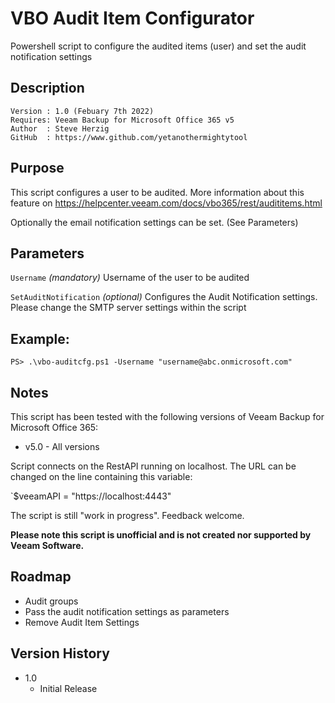 # VBO Audit Item Configurator
Powershell script to configure the audited items (user) and set the audit notification settings

## Description
~~~~
Version : 1.0 (Febuary 7th 2022)
Requires: Veeam Backup for Microsoft Office 365 v5
Author  : Steve Herzig
GitHub  : https://www.github.com/yetanothermightytool
~~~~

## Purpose

This script configures a user to be audited.
More information about this feature on https://helpcenter.veeam.com/docs/vbo365/rest/audititems.html
    
Optionally the email notification settings can be set. (See Parameters)


## Parameters
  
  `Username`
_(mandatory)_ Username of the user to be audited

 `SetAuditNotification`
_(optional)_ Configures the Audit Notification settings. Please change the SMTP server settings within the script

  
## Example: 
`PS> .\vbo-auditcfg.ps1 -Username "username@abc.onmicrosoft.com"`
  
## Notes

This script has been tested with the following versions of Veeam Backup for Microsoft Office 365:
- v5.0 - All versions

 Script connects on the RestAPI running on localhost. The URL can be changed on the line containing this variable:

`$veeamAPI = "https://localhost:4443"

The script is still "work in progress". Feedback welcome.

**Please note this script is unofficial and is not created nor supported by Veeam Software.**

## Roadmap
- Audit groups
- Pass the audit notification settings as parameters
- Remove Audit Item Settings

## Version History

* 1.0
    * Initial Release
